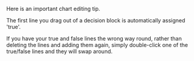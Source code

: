 Here is an important chart editing tip.

The first line you drag out of a decision block is automatically assigned 'true'.

If you have your true and false lines the wrong way round, rather than deleting the lines and adding them again, simply double-click one of the true/false lines and they will swap around.
